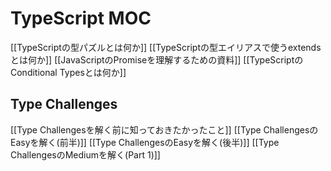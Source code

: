 # TypeScript MOC

[[TypeScriptの型パズルとは何か]]
[[TypeScriptの型エイリアスで使うextendsとは何か]]
[[JavaScriptのPromiseを理解するための資料]]
[[TypeScriptのConditional Typesとは何か]]

## Type Challenges

[[Type Challengesを解く前に知っておきたかったこと]]
[[Type ChallengesのEasyを解く(前半)]]
[[Type ChallengesのEasyを解く(後半)]]
[[Type ChallengesのMediumを解く(Part 1)]]